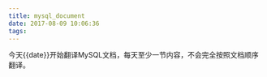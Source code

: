 ```yaml
---
title: mysql_document
date: 2017-08-09 10:06:36
tags:
---
```



  今天{{date}}开始翻译MySQL文档，每天至少一节内容，不会完全按照文档顺序翻译。
